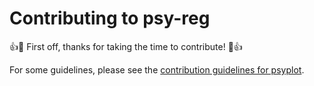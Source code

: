 # Contributing to psy-reg

:+1::tada: First off, thanks for taking the time to contribute! :tada::+1:

For some guidelines, please see the [contribution guidelines for psyplot](https://github.com/Chilipp/psyplot/blob/master/CONTRIBUTING.md).
